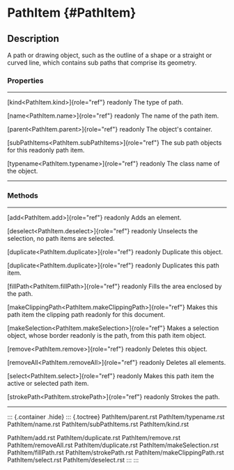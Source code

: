 PathItem {#PathItem}
========

Description
-----------

A path or drawing object, such as the outline of a shape or a straight
or curved line, which contains sub paths that comprise its geometry.

### Properties

  ----------------------------------------------------- -------------------------------
  [kind\<PathItem.kind\>]{role="ref"} readonly          The type of path.

  [name\<PathItem.name\>]{role="ref"} readonly          The name of the path item.

  [parent\<PathItem.parent\>]{role="ref"} readonly      The object\'s container.

  [subPathItems\<PathItem.subPathItems\>]{role="ref"}   The sub path objects for this
  readonly                                              path item.

  [typename\<PathItem.typename\>]{role="ref"} readonly  The class name of the object.
  ----------------------------------------------------- -------------------------------

### Methods

  ------------------------------------------------------------- ----------------------------------------
  [add\<PathItem.add\>]{role="ref"} readonly                    Adds an element.

  [deselect\<PathItem.deselect\>]{role="ref"} readonly          Unselects the selection, no path items
                                                                are selected.

  [duplicate\<PathItem.duplicate\>]{role="ref"} readonly        Duplicate this object.

  [duplicate\<PathItem.duplicate\>]{role="ref"} readonly        Duplicates this path item.

  [fillPath\<PathItem.fillPath\>]{role="ref"} readonly          Fills the area enclosed by the path.

  [makeClippingPath\<PathItem.makeClippingPath\>]{role="ref"}   Makes this path item the clipping path
  readonly                                                      for this document.

  [makeSelection\<PathItem.makeSelection\>]{role="ref"}         Makes a selection object, whose border
  readonly                                                      is the path, from this path item object.

  [remove\<PathItem.remove\>]{role="ref"} readonly              Deletes this object.

  [removeAll\<PathItem.removeAll\>]{role="ref"} readonly        Deletes all elements.

  [select\<PathItem.select\>]{role="ref"} readonly              Makes this path item the active or
                                                                selected path item.

  [strokePath\<PathItem.strokePath\>]{role="ref"} readonly      Strokes the path.
  ------------------------------------------------------------- ----------------------------------------

::: {.container .hide}
::: {.toctree}
PathItem/parent.rst PathItem/typename.rst PathItem/name.rst
PathItem/subPathItems.rst PathItem/kind.rst

PathItem/add.rst PathItem/duplicate.rst PathItem/remove.rst
PathItem/removeAll.rst PathItem/duplicate.rst PathItem/makeSelection.rst
PathItem/fillPath.rst PathItem/strokePath.rst
PathItem/makeClippingPath.rst PathItem/select.rst PathItem/deselect.rst
:::
:::
